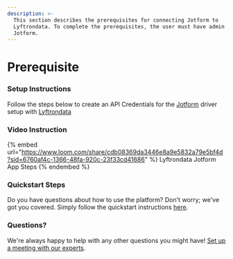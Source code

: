 ```yaml
---
description: >-
  This section describes the prerequisites for connecting Jotform to
  Lyftrondata. To complete the prerequisites, the user must have admin access to
  Jotform.
---
```


# Prerequisite

<mark style="color:blue;"></mark>

### Setup Instructions

Follow the steps below to create an API Credentials for the [Jotform](https://www.lyftrondata.com/integration/business-analytics/jot-form/) driver setup with [Lyftrondata](https://www.lyftrondata.com)

### Video Instruction

{% embed url="https://www.loom.com/share/cdb08369da3446e8a9e5832a79e5bf4d?sid=6760af4c-1366-48fa-920c-23f33cd41686" %}
Lyftrondata Jotform App Steps
{% endembed %}

### Quickstart Steps

Do you have questions about how to use the platform? Don't worry; we've got you covered. Simply follow the quickstart instructions [here](README.md).

### Questions? <a href="#questions" id="questions"></a>

We're always happy to help with any other questions you might have! [Set up a meeting with our experts](https://www.lyftrondata.com/book-a-meeting/).

